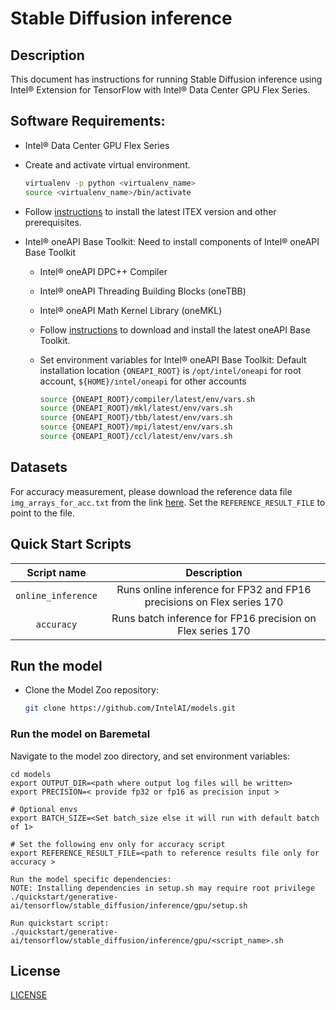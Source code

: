 <!--- 0. Title -->
# Stable Diffusion inference

<!-- 10. Description -->
## Description

This document has instructions for running Stable Diffusion inference using
Intel® Extension for TensorFlow with Intel® Data Center GPU Flex Series.

<!--- 20. GPU Setup -->
## Software Requirements:
- Intel® Data Center GPU Flex Series
- Create and activate virtual environment.
  ```bash
  virtualenv -p python <virtualenv_name>
  source <virtualenv_name>/bin/activate
  ```
- Follow [instructions](https://pypi.org/project/intel-extension-for-tensorflow) to install the latest ITEX version and other prerequisites.

- Intel® oneAPI Base Toolkit: Need to install components of Intel® oneAPI Base Toolkit
  - Intel® oneAPI DPC++ Compiler
  - Intel® oneAPI Threading Building Blocks (oneTBB)
  - Intel® oneAPI Math Kernel Library (oneMKL)
  - Follow [instructions](https://www.intel.com/content/www/us/en/developer/tools/oneapi/base-toolkit-download.html?operatingsystem=linux&distributions=offline) to download and install the latest oneAPI Base Toolkit.

  - Set environment variables for Intel® oneAPI Base Toolkit: 
    Default installation location `{ONEAPI_ROOT}` is `/opt/intel/oneapi` for root account, `${HOME}/intel/oneapi` for other accounts
    ```bash
    source {ONEAPI_ROOT}/compiler/latest/env/vars.sh
    source {ONEAPI_ROOT}/mkl/latest/env/vars.sh
    source {ONEAPI_ROOT}/tbb/latest/env/vars.sh
    source {ONEAPI_ROOT}/mpi/latest/env/vars.sh
    source {ONEAPI_ROOT}/ccl/latest/env/vars.sh
    ```

<!--- 30. Datasets -->
## Datasets

For accuracy measurement, please download the reference data file `img_arrays_for_acc.txt` from the link [here](https://github.com/intel/intel-extension-for-tensorflow/tree/main/examples/stable_diffussion_inference/nv_results). Set the `REFERENCE_RESULT_FILE` to point to the file.

<!--- 40. Quick Start Scripts -->
## Quick Start Scripts

| Script name | Description |
|:-------------:|:-------------:|
| `online_inference` | Runs online inference for FP32 and FP16 precisions on Flex series 170 |
| `accuracy` | Runs batch inference for FP16 precision on Flex series 170 |

<!--- 50. Baremetal -->
## Run the model
* Clone the Model Zoo repository:
  ```bash
  git clone https://github.com/IntelAI/models.git
  ```

### Run the model on Baremetal
Navigate to the model zoo directory, and set environment variables:
```
cd models
export OUTPUT_DIR=<path where output log files will be written>
export PRECISION=< provide fp32 or fp16 as precision input >

# Optional envs
export BATCH_SIZE=<Set batch_size else it will run with default batch of 1>

# Set the following env only for accuracy script
export REFERENCE_RESULT_FILE=<path to reference results file only for accuracy >

Run the model specific dependencies:
NOTE: Installing dependencies in setup.sh may require root privilege
./quickstart/generative-ai/tensorflow/stable_diffusion/inference/gpu/setup.sh

Run quickstart script:
./quickstart/generative-ai/tensorflow/stable_diffusion/inference/gpu/<script_name>.sh
```

<!--- 80. License -->
## License

[LICENSE](/LICENSE)

